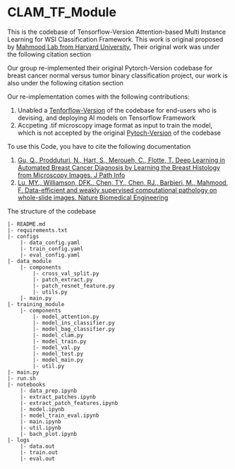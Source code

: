 # CLAM_TF_Module
This is the codebase of Tensorflow-Version Attention-based Multi Instance Learning for WSI Classification Framework. This work is original proposed by [Mahmood Lab from Harvard University.](https://faisal.ai/?fireglass_rsn=true#fireglass_params&tabid=a00145eb29ce3894&start_with_session_counter=2&application_server_address=mc1.prod.fire.glass) Their original work was under the following citation section

Our group re-implemented their original Pytorch-Version codebase for breast cancer normal versus tumor binary classification project, our work is also under the following citation section

Our re-implementation comes with the following contributions:

1. Unabled a [Tenforflow-Version](https://www.tensorflow.org/) of the codebase for end-users who is devising, and deploying AI models on Tensorflow Framework
2. Accpeting .tif microscopy image format as input to train the model, which is not accepted by the original [Pytoch-Version](https://pytorch.org/) of the codebase

To use this Code, you have to cite the following documentation


1. [Gu, Q., Prodduturi, N., Hart, S., Meroueh, C., Flotte, T. Deep Learning in Automated Breast Cancer Diagnosis by Learning the Breast Histology from Microscopy Images. J Path Info](https://www.jpathinformatics.org/article.asp?issn=2153-3539;year=2021;volume=12;issue=1;spage=44;epage=44;aulast=;t=6)
2. [Lu, MY., Williamson, DFK., Chen, TY., Chen, RJ., Barbieri, M., Mahmood, F. Data-efficient and weakly supervised computational pathology on whole-slide images. Nature Biomedical Engineering](https://www.nature.com/articles/s41551-020-00682-w) 


The structure of the codebase
```
|- README.md
|- requirements.txt
|- configs
    |- data_config.yaml
    |- train_config.yaml
    |- eval_config.yaml
|- data_module
    |- components
        |- cross_val_split.py
        |- patch_extract.py
        |- patch_resnet_feature.py
        |- utils.py
    |- main.py
|- training_module
    |- components
        |- model_attention.py
        |- model_ins_classifier.py
        |- model_bag_classifier.py
        |- model_clam.py
        |- model_train.py
        |- model_val.py
        |- model_test.py
        |- model_main.py
        |- util.py
|- main.py
|- run.sh
|- notebooks
    |- data_prep.ipynb
    |- extract_patches.ipynb
    |- extract_patch_features.ipynb
    |- model.ipynb
    |- model_train_eval.ipynb
    |- main.ipynb
    |- util.ipynb
    |- bach_plot.ipynb
|- logs
    |- data.out
    |- train.out
    |- eval.out
```
